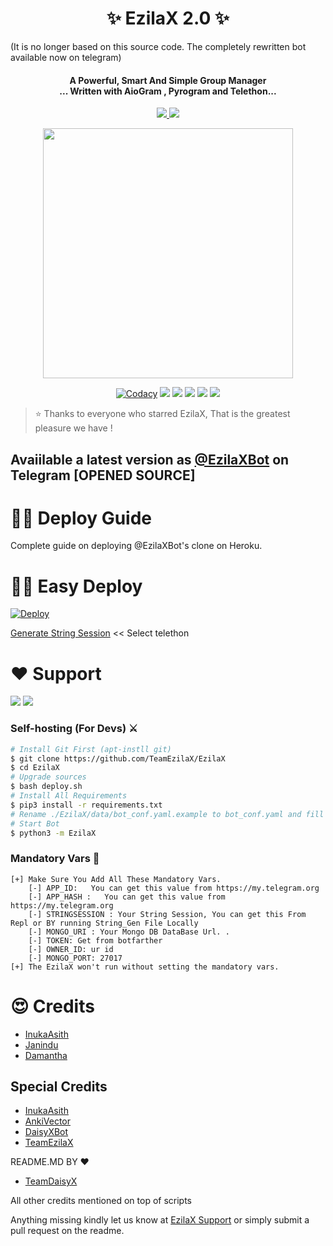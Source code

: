 <h1 align="center"><b>✨ EzilaX 2.0  ✨</b></h1>


(It is no longer based on this source code. The completely rewritten bot available now on telegram)

<h4 align="center">A Powerful, Smart And Simple Group Manager <br> ... Written with AioGram , Pyrogram and Telethon...</h4>
<p align='center'>
  <a href="https://www.python.org/" alt="made-with-python"> <img src="https://img.shields.io/badge/Made%20with-Python-1f425f.svg?style=flat-square&logo=python&color=blue" /> </a>
  <a href="https://github.com/TeamEzilaX/EzilaX/graphs/commit-activity" alt="Maintenance"> <img src="https://img.shields.io/badge/Maintained%3F-yes-green.svg?style=flat-square" /> </a>
</p>


<p align="center"><a href="https://t.me/Ezila_Support"><img src="https://telegra.ph/file/b95c6ec979f83a66ad46f.jpg" width="400"></a></p>
<p align="center">
    <a href="https://app.codacy.com/manual/teamezilax/ezilax/dashboard"> <img src="https://img.shields.io/codacy/grade/4d58f2a402b54aed8a7d95f7add45a81?color=brightgreen&logo=codacy&logoColor=green&style=for-the-badge" alt="Codacy" /></a>
    <a href="https://github.com/teamezilax/ezilax"> <img src="https://img.shields.io/github/repo-size/teamezilax/daisyx?color=orange&logo=github&logoColor=green&style=for-the-badge" /></a>
    <a href="https://github.com/teamezilax/ezilax/commits/sadewj"> <img src="https://img.shields.io/github/last-commit/teamezilax/ezilax?color=brown&logo=github&logoColor=green&style=for-the-badge" /></a>
    <a href="https://github.com/teamezilax/ezilax/issues"> <img src="https://img.shields.io/github/issues/teamezilax/ezilax?color=blueviolet&logo=github&logoColor=green&style=for-the-badge" /></a>
    <a href="https://github.com/teamezilax/ezilax/network/members"> <img src="https://img.shields.io/github/forks/teamezilax/ezilax?color=red&logo=github&logoColor=green&style=for-the-badge" /></a>  
    <a href="https://pypi.org/project/Telethon/"> <img src="https://img.shields.io/pypi/v/telethon?color=yellow&label=telethon&logo=python&logoColor=green&style=for-the-badge" /></a>
</p>

> ⭐️ Thanks to everyone who starred EzilaX, That is the greatest pleasure we have !

## Avaiilable a latest version as  [@EzilaXBot](https://t.me/ezilaxbot) on Telegram [OPENED SOURCE]

# 🧙‍♀️ Deploy Guide
Complete guide on deploying @EzilaXBot's clone on Heroku.

# 🏃‍♂️ Easy Deploy 
[![Deploy](https://www.herokucdn.com/deploy/button.svg)](https://heroku.com/deploy?template=https://github.com/Setupbeta/Ezilaxq)

[Generate String Session](https://replit.com/@SpEcHiDe/GenerateStringSession)  << Select telethon


# ❤️ Support
<a href="https://t.me/Ezila_Support"><img src="https://img.shields.io/badge/Join-Telegram%20Channel-red.svg?logo=Telegram"></a>
<a href="https://t.me/Ezila_Updates"><img src="https://img.shields.io/badge/Join-Telegram%20Group-blue.svg?logo=telegram"></a>

### Self-hosting (For Devs) ⚔
```sh
# Install Git First (apt-instll git)
$ git clone https://github.com/TeamEzilaX/EzilaX
$ cd EzilaX
# Upgrade sources
$ bash deploy.sh
# Install All Requirements 
$ pip3 install -r requirements.txt
# Rename ./EzilaX/data/bot_conf.yaml.example to bot_conf.yaml and fill
# Start Bot 
$ python3 -m EzilaX
```

### Mandatory Vars 📒
```
[+] Make Sure You Add All These Mandatory Vars. 
    [-] APP_ID:   You can get this value from https://my.telegram.org
    [-] APP_HASH :   You can get this value from https://my.telegram.org
    [-] STRINGSESSION : Your String Session, You can get this From Repl or BY running String_Gen File Locally
    [-] MONGO_URI : Your Mongo DB DataBase Url. .
    [-] TOKEN: Get from botfarther
    [-] OWNER_ID: ur id
    [-] MONGO_PORT: 27017
[+] The EzilaX won't run without setting the mandatory vars.
```

# 😍 Credits

 - [InukaAsith](https://github.com/inukaasith)
 - [Janindu](https://gitlab.com/imjanindu)
 - [Damantha](https://github.com/Damantha126)

## Special Credits
- [InukaAsith](https://gitlab.com/inukaasith)
- [AnkiVector](https://t.me/TheAnkiVectorBot)
- [DaisyXBot](https://t.me/DaisyXBot)
- [TeamEzilaX](https://github.com/TeamEzilaX)

README.MD BY ❤️

- [TeamDaisyX](https://github.com/TeamDaisyX)

All other credits mentioned on top of scripts

Anything missing kindly let us know at [EzilaX Support](https://t.me/Ezila_Support) or simply submit a pull request on the readme.

